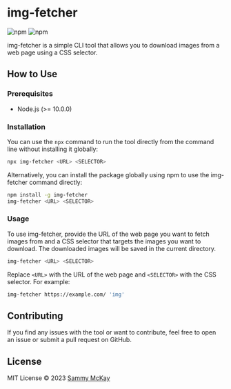 # img-fetcher

![npm](https://img.shields.io/npm/v/img-fetcher)
![npm](https://img.shields.io/npm/dw/img-fetcher)

img-fetcher is a simple CLI tool that allows you to download images from a web page using a CSS selector.

## How to Use

### Prerequisites

- Node.js (>= 10.0.0)

### Installation

You can use the `npx` command to run the tool directly from the command line without installing it globally:

```bash
npx img-fetcher <URL> <SELECTOR>
```

Alternatively, you can install the package globally using npm to use the img-fetcher command directly:

```bash
npm install -g img-fetcher
img-fetcher <URL> <SELECTOR>
```

### Usage

To use img-fetcher, provide the URL of the web page you want to fetch images from and a CSS selector that targets the images you want to download. The downloaded images will be saved in the current directory.

```bash
img-fetcher <URL> <SELECTOR>
```

Replace `<URL>` with the URL of the web page and `<SELECTOR>` with the CSS selector. For example:

```bash
img-fetcher https://example.com/ 'img'
```

## Contributing
If you find any issues with the tool or want to contribute, feel free to open an issue or submit a pull request on GitHub. 

## License

MIT License © 2023 [Sammy McKay](https://github.com/smzr)